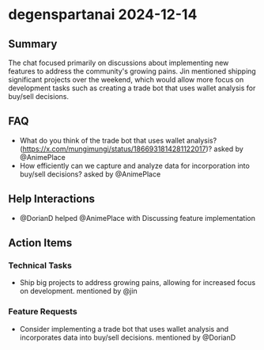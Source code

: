 # degenspartanai 2024-12-14

## Summary
The chat focused primarily on discussions about implementing new features to address the community's growing pains. Jin mentioned shipping significant projects over the weekend, which would allow more focus on development tasks such as creating a trade bot that uses wallet analysis for buy/sell decisions.

## FAQ
- What do you think of the trade bot that uses wallet analysis? (https://x.com/mungimungi/status/1866931814281122017)? asked by @AnimePlace
- How efficiently can we capture and analyze data for incorporation into buy/sell decisions? asked by @AnimePlace

## Help Interactions
- @DorianD helped @AnimePlace with Discussing feature implementation

## Action Items

### Technical Tasks
- Ship big projects to address growing pains, allowing for increased focus on development. mentioned by @jin

### Feature Requests
- Consider implementing a trade bot that uses wallet analysis and incorporates data into buy/sell decisions. mentioned by @DorianD